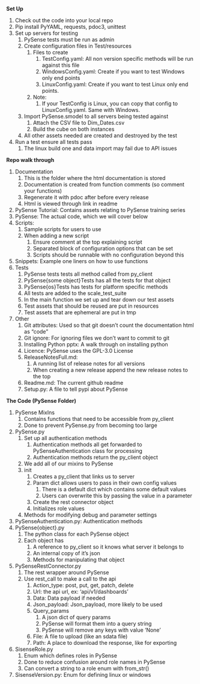 **Set Up**
   1. Check out the code into your local repo
   2. Pip install PyYAML, requests, pdoc3, unittest
   3. Set up servers for testing
      1. PySense tests must be run as admin
      2. Create configuration files in Test/resources
         1. Files to create
            1. TestConfig.yaml: All non version specific methods will be run against this file
            2. WindowsConfig.yaml: Create if you want to test Windows only end points
            3. LinuxConfig.yaml: Create if you want to test Linux only end points. 
         2. Note: 
            1. If your TestConfig is Linux, you can copy that config to LinuxConfig.yaml. Same with Windows. 
      3. Import PySense.smodel to all servers being tested against
         1. Attach the CSV file to Dim_Dates.csv
         2. Build the cube on both instances
      4. All other assets needed are created and destroyed by the test
   4. Run a test ensure all tests pass
      1. The linux build one and data import may fail due to API issues
      
**Repo walk through**
   1. Documentation
      1. This is the folder where the html documentation is stored
      2. Documentation is created from function comments (so comment your functions)
      3. Regenerate it with pdoc after before every release
      4. Html is viewed through link in readme
   2. PySense Tutorial: Contains assets relating to PySense training series
   3. PySense: The actual code, which we will cover below
   4. Scripts: 
      1. Sample scripts for users to use
      2. When adding a new script
         1. Ensure comment at the top explaining script
         2. Separated block of configuration options that can be set
         3. Scripts should be runnable with no configuration beyond this
   5. Snippets: Example one liners on how to use functions
   6. Tests
      1. PySense tests tests all method called from py_client
      2. PySense{some object}Tests has all the tests for that object
      3. PySense{os}Tests has tests for platform specific methods
      4. All tests are added to the scale_test_suite
      5. In the main function we set up and tear down our test assets
      6. Test assets that should be reused are put in resources
      7. Test assets that are ephemeral are put in tmp
   7. Other
      1. Git attributes: Used so that git doesn’t count the documentation html as “code”
      2. Git ignore: For ignoring files we don’t want to commit to git
      3. Installing Python pptx: A walk through on installing python
      4. Licence: PySense uses the GPL-3.0 License 
      5. ReleaseNotesFull.md: 
         1. A running list of release notes for all versions
         2. When creating a new release append the new release notes to the top
      6. Readme.md: The current github readme
      7. Setup.py: A file to tell pypi about PySense
      
**The Code (PySense Folder)**

   1. PySense MixIns
      1. Contains functions that need to be accessible from py_client
      2. Done to prevent PySense.py from becoming too large
   2. PySense.py
      1. Set up all authentication methods
         1. Authentication methods all get forwarded to PySenseAuthentication class for processing
         2. Authentication methods return the py_client object
      2. We add all of our mixins to PySense
      3. init
         1. Creates a py_client that links us to server
         2. Param dict allows users to pass in their own config values
            1. There is a default dict which contains some default values
            2. Users can overwrite this by passing the value in a parameter
         3. Create the rest connector object
         4. Initializes role values
      4. Methods for modifying debug and parameter settings
   3. PySenseAuthentication.py: Authentication methods
   4. PySense{object}.py
      1. The python class for each PySense object
      2. Each object has
         1. A reference to py_client so it knows what server it belongs to
         2. An internal copy of it’s json
         3. Methods for manipulating that object
   5. PySenseRestConnector.py
      1. The rest wrapper around PySense
      2. Use rest_call to make a call to the api
         1. Action_type: post, put, get, patch, delete
         2. Url: the api url, ex: ‘api/v1/dashboards’
         3. Data: Data payload if needed
         4. Json_payload: Json_payload, more likely to be used
         5. Query_params
            1. A json dict of query params
            2. PySense will format them into a query string
            3. PySense will remove any keys with value ‘None’
         6. File: A file to upload (like an sdata file)
         7. Path: A place to download the response, like for exporting
   6. SisenseRole.py
      1. Enum which defines roles in PySense
      2. Done to reduce confusion around role names in PySense
      3. Can convert a string to a role enum with from_str()
   7. SisenseVersion.py: Enum for defining linux or windows